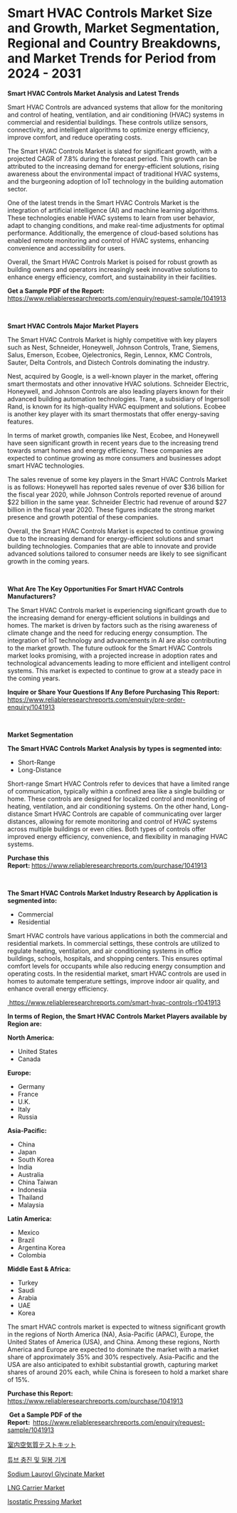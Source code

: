 <p><h1>Smart HVAC Controls Market Size and Growth, Market Segmentation, Regional and Country Breakdowns, and Market Trends for Period from 2024 -  2031</h1></p><p><strong>Smart HVAC Controls Market Analysis and Latest Trends</strong></p>
<p><p>Smart HVAC Controls are advanced systems that allow for the monitoring and control of heating, ventilation, and air conditioning (HVAC) systems in commercial and residential buildings. These controls utilize sensors, connectivity, and intelligent algorithms to optimize energy efficiency, improve comfort, and reduce operating costs.</p><p>The Smart HVAC Controls Market is slated for significant growth, with a projected CAGR of 7.8% during the forecast period. This growth can be attributed to the increasing demand for energy-efficient solutions, rising awareness about the environmental impact of traditional HVAC systems, and the burgeoning adoption of IoT technology in the building automation sector.</p><p>One of the latest trends in the Smart HVAC Controls Market is the integration of artificial intelligence (AI) and machine learning algorithms. These technologies enable HVAC systems to learn from user behavior, adapt to changing conditions, and make real-time adjustments for optimal performance. Additionally, the emergence of cloud-based solutions has enabled remote monitoring and control of HVAC systems, enhancing convenience and accessibility for users.</p><p>Overall, the Smart HVAC Controls Market is poised for robust growth as building owners and operators increasingly seek innovative solutions to enhance energy efficiency, comfort, and sustainability in their facilities.</p></p>
<p><strong>Get a Sample PDF of the Report:&nbsp;</strong> <a href="https://www.reliableresearchreports.com/enquiry/request-sample/1041913">https://www.reliableresearchreports.com/enquiry/request-sample/1041913</a></p>
<p>&nbsp;</p>
<p><strong>Smart HVAC Controls Major Market Players</strong></p>
<p><p>The Smart HVAC Controls Market is highly competitive with key players such as Nest, Schneider, Honeywell, Johnson Controls, Trane, Siemens, Salus, Emerson, Ecobee, Ojelectronics, Regin, Lennox, KMC Controls, Sauter, Delta Controls, and Distech Controls dominating the industry. </p><p>Nest, acquired by Google, is a well-known player in the market, offering smart thermostats and other innovative HVAC solutions. Schneider Electric, Honeywell, and Johnson Controls are also leading players known for their advanced building automation technologies. Trane, a subsidiary of Ingersoll Rand, is known for its high-quality HVAC equipment and solutions. Ecobee is another key player with its smart thermostats that offer energy-saving features.</p><p>In terms of market growth, companies like Nest, Ecobee, and Honeywell have seen significant growth in recent years due to the increasing trend towards smart homes and energy efficiency. These companies are expected to continue growing as more consumers and businesses adopt smart HVAC technologies.</p><p>The sales revenue of some key players in the Smart HVAC Controls Market is as follows: Honeywell has reported sales revenue of over $36 billion for the fiscal year 2020, while Johnson Controls reported revenue of around $22 billion in the same year. Schneider Electric had revenue of around $27 billion in the fiscal year 2020. These figures indicate the strong market presence and growth potential of these companies.</p><p>Overall, the Smart HVAC Controls Market is expected to continue growing due to the increasing demand for energy-efficient solutions and smart building technologies. Companies that are able to innovate and provide advanced solutions tailored to consumer needs are likely to see significant growth in the coming years.</p></p>
<p>&nbsp;</p>
<p><strong>What Are The Key Opportunities For Smart HVAC Controls Manufacturers?</strong></p>
<p><p>The Smart HVAC Controls market is experiencing significant growth due to the increasing demand for energy-efficient solutions in buildings and homes. The market is driven by factors such as the rising awareness of climate change and the need for reducing energy consumption. The integration of IoT technology and advancements in AI are also contributing to the market growth. The future outlook for the Smart HVAC Controls market looks promising, with a projected increase in adoption rates and technological advancements leading to more efficient and intelligent control systems. This market is expected to continue to grow at a steady pace in the coming years.</p></p>
<p><strong>Inquire or Share Your Questions If Any Before Purchasing This Report:</strong> <a href="https://www.reliableresearchreports.com/enquiry/pre-order-enquiry/1041913">https://www.reliableresearchreports.com/enquiry/pre-order-enquiry/1041913</a></p>
<p>&nbsp;</p>
<p><strong>Market Segmentation</strong></p>
<p><strong>The Smart HVAC Controls Market Analysis by types is segmented into:</strong></p>
<p><ul><li>Short-Range</li><li>Long-Distance</li></ul></p>
<p><p>Short-range Smart HVAC Controls refer to devices that have a limited range of communication, typically within a confined area like a single building or home. These controls are designed for localized control and monitoring of heating, ventilation, and air conditioning systems. On the other hand, Long-distance Smart HVAC Controls are capable of communicating over larger distances, allowing for remote monitoring and control of HVAC systems across multiple buildings or even cities. Both types of controls offer improved energy efficiency, convenience, and flexibility in managing HVAC systems.</p></p>
<p><strong>Purchase this Report:&nbsp;</strong><a href="https://www.reliableresearchreports.com/purchase/1041913">https://www.reliableresearchreports.com/purchase/1041913</a></p>
<p>&nbsp;</p>
<p><strong>The Smart HVAC Controls Market Industry Research by Application is segmented into:</strong></p>
<p><ul><li>Commercial</li><li>Residential</li></ul></p>
<p><p>Smart HVAC controls have various applications in both the commercial and residential markets. In commercial settings, these controls are utilized to regulate heating, ventilation, and air conditioning systems in office buildings, schools, hospitals, and shopping centers. This ensures optimal comfort levels for occupants while also reducing energy consumption and operating costs. In the residential market, smart HVAC controls are used in homes to automate temperature settings, improve indoor air quality, and enhance overall energy efficiency.</p></p>
<p><a href="https://www.reliableresearchreports.com/smart-hvac-controls-r1041913">&nbsp;https://www.reliableresearchreports.com/smart-hvac-controls-r1041913</a></p>
<p><strong>In terms of Region, the Smart HVAC Controls Market Players available by Region are:</strong></p>
<p>
    <p> <strong> North America: </strong>
        <ul>
            <li>United States</li>
            <li>Canada</li>
        </ul>
        </p> 
    <p> <strong> Europe: </strong>
        <ul>
            <li>Germany</li>
            <li>France</li>
            <li>U.K.</li>
            <li>Italy</li>
            <li>Russia</li>
        </ul>
        </p> 
    <p> <strong> Asia-Pacific: </strong>
        <ul>
            <li>China</li>
            <li>Japan</li>
            <li>South Korea</li>
            <li>India</li>
            <li>Australia</li>
            <li>China Taiwan</li>
            <li>Indonesia</li>
            <li>Thailand</li>
            <li>Malaysia</li>
        </ul>
        </p> 
    <p> <strong> Latin America: </strong>
        <ul>
            <li>Mexico</li>
            <li>Brazil</li>
            <li>Argentina Korea</li>
            <li>Colombia</li>
        </ul>
        </p> 
    <p> <strong> Middle East & Africa: </strong>
        <ul>
            <li>Turkey</li>
            <li>Saudi</li>
            <li>Arabia</li>
            <li>UAE</li>
            <li>Korea</li>
        </ul>
    </p>
    </p>
<p><p>The smart HVAC controls market is expected to witness significant growth in the regions of North America (NA), Asia-Pacific (APAC), Europe, the United States of America (USA), and China. Among these regions, North America and Europe are expected to dominate the market with a market share of approximately 35% and 30% respectively. Asia-Pacific and the USA are also anticipated to exhibit substantial growth, capturing market shares of around 20% each, while China is foreseen to hold a market share of 15%.</p></p>
<p><strong>Purchase this Report: </strong><a href="https://www.reliableresearchreports.com/purchase/1041913">https://www.reliableresearchreports.com/purchase/1041913</a></p>
<p>&nbsp;<strong>Get a Sample PDF of the Report:&nbsp;&nbsp;</strong><a href="https://www.reliableresearchreports.com/enquiry/request-sample/1041913">https://www.reliableresearchreports.com/enquiry/request-sample/1041913</a></p>
<p><strong></strong></p>
<p><p><a href="https://github.com/adcxff01450218/Market-Research-Report-List-1/blob/main/854017126525.md">室内空気質テストキット</a></p><p><a href="https://github.com/CliftonFisher9067/Market-Research-Report-List-1/blob/main/491161624602.md">튜브 충진 및 밀봉 기계</a></p><p><a href="https://issuu.com/reportprime-2/docs/sodium-lauroyl-glycinate-market-size-2030.pptx">Sodium Lauroyl Glycinate Market</a></p><p><a href="https://github.com/juancolorado15/Market-Research-Report-List-2/blob/main/lng-carrier-market.md">LNG Carrier Market</a></p><p><a href="https://github.com/mahnoor2003/Market-Research-Report-List-4/blob/main/isostatic-pressing-market.md">Isostatic Pressing Market</a></p></p>